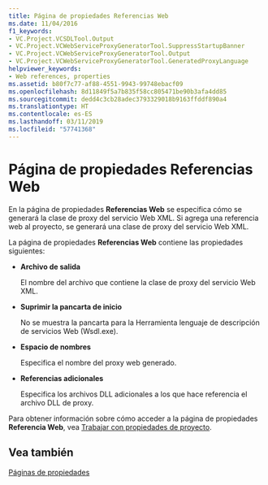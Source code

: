 ```yaml
---
title: Página de propiedades Referencias Web
ms.date: 11/04/2016
f1_keywords:
- VC.Project.VCSDLTool.Output
- VC.Project.VCWebServiceProxyGeneratorTool.SuppressStartupBanner
- VC.Project.VCWebServiceProxyGeneratorTool.Output
- VC.Project.VCWebServiceProxyGeneratorTool.GeneratedProxyLanguage
helpviewer_keywords:
- Web references, properties
ms.assetid: b80f7c77-af88-4551-9943-99748ebacf09
ms.openlocfilehash: 8d11849f5a7b835f58cc805471be90b3afa4dd85
ms.sourcegitcommit: dedd4c3cb28adec3793329018b9163ffddf890a4
ms.translationtype: HT
ms.contentlocale: es-ES
ms.lasthandoff: 03/11/2019
ms.locfileid: "57741368"
---
```

# <a name="web-references-property-page"></a>Página de propiedades Referencias Web

En la página de propiedades **Referencias Web** se especifica cómo se generará la clase de proxy del servicio Web XML. Si agrega una referencia web al proyecto, se generará una clase de proxy del servicio Web XML.

La página de propiedades **Referencias Web** contiene las propiedades siguientes:

- **Archivo de salida**

   El nombre del archivo que contiene la clase de proxy del servicio Web XML.

- **Suprimir la pancarta de inicio**

   No se muestra la pancarta para la Herramienta lenguaje de descripción de servicios Web (Wsdl.exe).

- **Espacio de nombres**

   Especifica el nombre del proxy web generado.

- **Referencias adicionales**

   Especifica los archivos DLL adicionales a los que hace referencia el archivo DLL de proxy.

Para obtener información sobre cómo acceder a la página de propiedades **Referencia Web**, vea [Trabajar con propiedades de proyecto](../ide/working-with-project-properties.md).

## <a name="see-also"></a>Vea también

[Páginas de propiedades](../ide/property-pages-visual-cpp.md)
